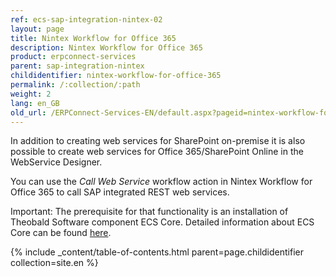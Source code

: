 ```yaml
---
ref: ecs-sap-integration-nintex-02
layout: page
title: Nintex Workflow for Office 365
description: Nintex Workflow for Office 365
product: erpconnect-services
parent: sap-integration-nintex
childidentifier: nintex-workflow-for-office-365
permalink: /:collection/:path
weight: 2
lang: en_GB
old_url: /ERPConnect-Services-EN/default.aspx?pageid=nintex-workflow-for-office-365
---
```


In addition to creating web services for SharePoint on-premise it is also possible to create web services for Office 365/SharePoint Online in the WebService Designer.

You can use the *Call Web Service* workflow action in Nintex Workflow for Office 365 to call SAP integrated REST web services.  

Important: The prerequisite for that functionality is an installation of Theobald Software component ECS Core. Detailed information about ECS Core can be found [here](../ecs-core).

{% include _content/table-of-contents.html parent=page.childidentifier collection=site.en %}
